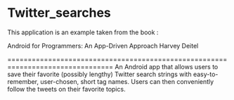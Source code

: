 Twitter_searches
================

This application is an example taken from the book :

Android for Programmers: An App-Driven Approach 
Harvey Deitel

================================================================================
An Android app that allows users to save their favorite (possibly lengthy) Twitter
search strings with easy-to-remember, user-chosen, short tag names. Users can then conveniently
follow the tweets on their favorite topics.
